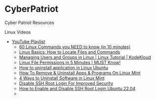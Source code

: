 # CyberPatriot
Cyber Patriot Resources

Linux Videos
- [YouTube Playlist](https://youtube.com/playlist?list=PLTRcakt6ZFrqzztyoZcVnI4xvJ3jQlHtN&si=pfpshgE0nChTDx5_)
  -  [60 Linux Commands you NEED to know (in 10 minutes)](https://youtu.be/gd7BXuUQ91w?si=JaXijuoCnGyqj7D5)
  -  [Linux Basics: How to Locate Files and Commands](https://youtu.be/8hnxsLrJxCg?si=BwlbEMRw3eWmVjLX)
  -  [Managing Users and Groups in Linux | Linux Tutorial | KodeKloud](https://youtu.be/bI3Ta0-7xCw?si=5WLy4txt7VrsdVmA)
  -  [Linux File Permissions in 5 Minutes | MUST Know!](https://youtu.be/LnKoncbQBsM?si=LLo2np5o_WEE-6Mf)
  -  [How to uninstall application in Linux Ubuntu](https://youtu.be/ELgiPsbiUhQ?si=Pc8SvrB6EPMSadMd)
  -  [How To Remove & Uninstall Apps & Programs On Linux Mint](https://youtu.be/WZz9yQ66VEk?si=UcR7SZqKZeBdgenN)
  -  [4 Ways to Uninstall Software in Linux Mint](https://youtu.be/VvFySmPKabg?si=xBfRuMp99L3d4TXG)
  -  [Disable SSH Root Login For Improved Security](https://youtu.be/Bz3QK5Esg5E?si=3L_JoP-b_cCAnTIY)
  -  [How to Enable and Disable SSH Root Login Ubuntu 22.04](https://youtu.be/VjB7g8yqYAg?si=EhtMk25p7TZzQRUF)
  -  
